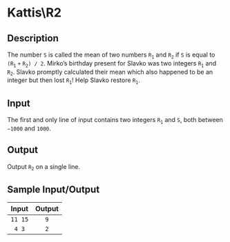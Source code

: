 # Kattis\R2

## Description

The number `S` is called the mean of two numbers `R`<sub>`1`</sub> and `R`<sub>`2`</sub> if `S` is equal to `(R`<sub>`1`</sub> `+` `R`<sub>`2`</sub>`) / 2`. Mirko’s birthday present for Slavko was two integers `R`<sub>`1`</sub> and `R`<sub>`2`</sub>. Slavko promptly calculated their mean which also happened to be an integer but then lost `R`<sub>`1`</sub>! Help Slavko restore `R`<sub>`1`</sub>.

## Input

The first and only line of input contains two integers `R`<sub>`1`</sub> and `S`, both between `−1000` and `1000`.

## Output

Output `R`<sub>`2`</sub> on a single line.

## Sample Input/Output

| Input  | Output |
|:------:|:------:|
| `11 15`| `9`    |
| `4 3`  | `2`    |